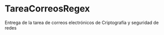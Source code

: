 # TareaCorreosRegex
Entrega de la tarea de correos electrónicos de Criptografía y seguridad de redes
